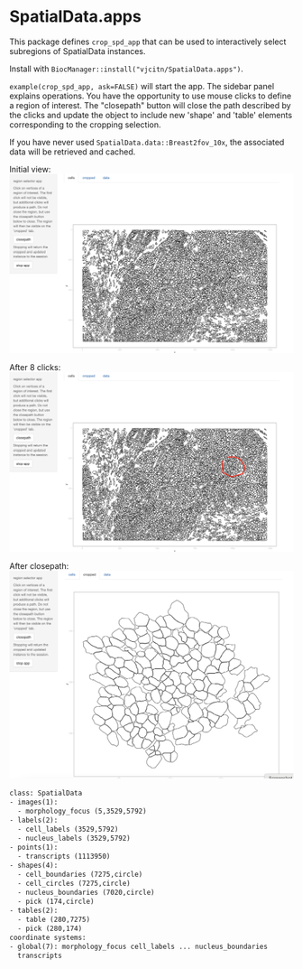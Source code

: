 # SpatialData.apps

This package defines `crop_spd_app` that can be used
to interactively select subregions of SpatialData instances.

Install with `BiocManager::install("vjcitn/SpatialData.apps")`.

`example(crop_spd_app, ask=FALSE)` will start the app.  The
sidebar panel explains operations.  You have the opportunity to
use mouse clicks to define a region of interest.  The "closepath"
button will close the path described by the clicks and update
the object to include new 'shape' and 'table' elements corresponding
to the cropping selection.

If you have never used `SpatialData.data::Breast2fov_10x`, the associated
data will be retrieved and cached.

Initial view:
![](man/figures/init.png)

After 8 clicks:
![](man/figures/8pt.png)

After closepath:
![](man/figures/after.png)

```
class: SpatialData
- images(1):
  - morphology_focus (5,3529,5792)
- labels(2):
  - cell_labels (3529,5792)
  - nucleus_labels (3529,5792)
- points(1):
  - transcripts (1113950)
- shapes(4):
  - cell_boundaries (7275,circle)
  - cell_circles (7275,circle)
  - nucleus_boundaries (7020,circle)
  - pick (174,circle)
- tables(2):
  - table (280,7275)
  - pick (280,174)
coordinate systems:
- global(7): morphology_focus cell_labels ... nucleus_boundaries
  transcripts
```

